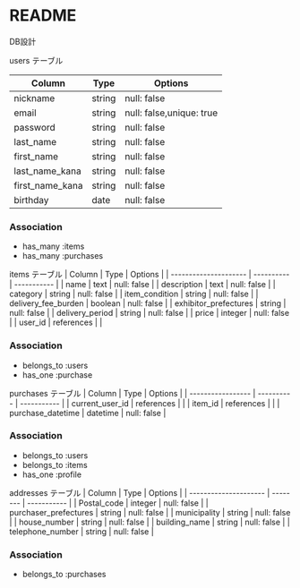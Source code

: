 # README
DB設計

users テーブル

| Column          | Type     | Options     |
| --------------- | -------- | ----------- |
| nickname        | string   | null: false |
| email           | string   | null: false,unique: true |
| password        | string   | null: false |
| last_name       | string   | null: false |
| first_name      | string   | null: false |
| last_name_kana  | string   | null: false |
| first_name_kana | string   | null: false |
| birthday        | date     | null: false |

### Association
- has_many :items
- has_many :purchases

items テーブル
| Column                | Type       | Options     |
| --------------------- | ---------- | ----------- |
| name                  | text       | null: false |
| description           | text       | null: false |
| category              | string     | null: false |
| item_condition        | string     | null: false |
| delivery_fee_burden   | boolean    | null: false |
| exhibitor_prefectures | string     | null: false |
| delivery_period       | string     | null: false |
| price                 | integer    | null: false |
| user_id               | references |             |

### Association
- belongs_to :users
- has_one :purchase

purchases テーブル
| Column            | Type       | Options     |
| ----------------- | ---------- | ----------- |
| current_user_id   | references |             |
| item_id           | references |             |
| purchase_datetime | datetime   | null: false |

### Association
- belongs_to :users
- belongs_to :items
- has_one :profile

addresses テーブル
| Column                | Type     | Options     |
| --------------------- | -------- | ----------- |
| Postal_code           | integer  | null: false |
| purchaser_prefectures | string   | null: false |
| municipality          | string   | null: false |
| house_number          | string   | null: false |
| building_name         | string   | null: false |
| telephone_number      | string   | null: false |

### Association
- belongs_to :purchases